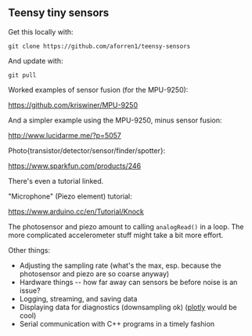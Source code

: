## Teensy tiny sensors

Get this locally with:

    git clone https://github.com/aforren1/teensy-sensors

And update with:

    git pull

Worked examples of sensor fusion (for the MPU-9250):

https://github.com/kriswiner/MPU-9250

And a simpler example using the MPU-9250, minus sensor fusion:

http://www.lucidarme.me/?p=5057

Photo{transistor/detector/sensor/finder/spotter}:

https://www.sparkfun.com/products/246

There's even a tutorial linked.

"Microphone" (Piezo element) tutorial:

https://www.arduino.cc/en/Tutorial/Knock


The photosensor and piezo amount to calling `analogRead()` in a loop. The more complicated accelerometer stuff might take a bit more effort.

Other things:

 - Adjusting the sampling rate (what's the max, esp. because the photosensor and piezo are so coarse anyway)
 - Hardware things -- how far away can sensors be before noise is an issue?
 - Logging, streaming, and saving data
 - Displaying data for diagnostics (downsampling ok) ([plotly](https://plot.ly/arduino/tmp36-temperature-tutorial/) would be cool)
 - Serial communication with C++ programs in a timely fashion
